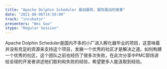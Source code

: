 ```yaml
---
title: "Apache Dolphin Scheduler 屡战屡败，屡败屡战的故事"
date: "2021-08-06T14:50:00" 
track: "incubator"
presenters: "Wei Guo"
stype: "Regular Session"
---
```

Apache Dolphin Scheduler是国内不多的小厂进入孵化器毕业的项目，这意味着并没有充足的资源来支持这个项目，发展一个优秀的社区才是解决之道。如何构建一个优秀的社区，这个团队之前也经历了很多次失败，在此次分享中PMC郭炜讲给全球的开发者讲述他们胜利和失败的经验，希望更多人能汲取到经验。